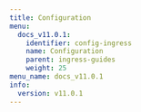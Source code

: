 ```yaml
---
title: Configuration
menu:
  docs_v11.0.1:
    identifier: config-ingress
    name: Configuration
    parent: ingress-guides
    weight: 25
menu_name: docs_v11.0.1
info:
  version: v11.0.1
---
```


